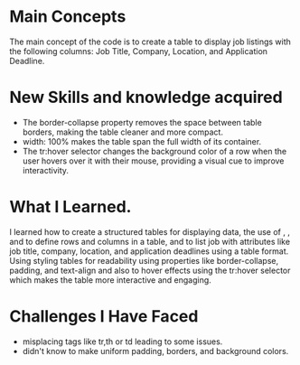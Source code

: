 # Main Concepts
The main concept of the code is to create a table to display job listings with the following columns: Job Title, Company, Location, and Application Deadline.

# New Skills and knowledge acquired
- The border-collapse property removes the space between table borders, making the table cleaner and more compact.
- width: 100% makes the table span the full width of its container.
- The tr:hover selector changes the background color of a row when the user hovers over it with their mouse, providing a visual cue to improve interactivity.

# What I Learned.
I learned how to create a structured tables for displaying data, the use of <tr>, <th>, and <td> to define rows and columns in a table, and to list job with attributes like job title, company, location, and application deadlines using a table format. Using styling tables for readability using properties like border-collapse, padding, and text-align and also to hover effects using the tr:hover selector which makes the table more interactive and engaging.

# Challenges I Have Faced
- misplacing tags like tr,th or td leading to some issues.
- didn't know to make uniform padding, borders, and background colors.